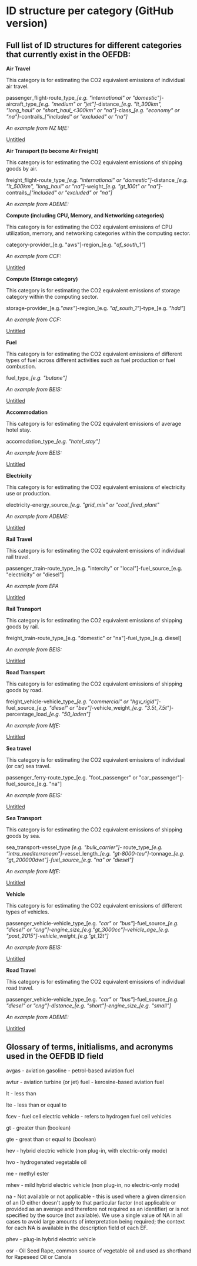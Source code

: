# ID structure per category (GitHub version)

## Full list of ID structures for different categories that currently exist in the OEFDB:

**Air Travel**

This category is for estimating the CO2 equivalent emissions of individual air travel.

passenger_flight-route_type_*[e.g. "international" or "domestic"]*-aircraft_type_*[e.g. "medium" or "jet"]*-distance_*[e.g. "lt_300km", "long_haul" or "short_haul_<300km" or "na"]*-class_*[e.g. "economy" or "na"]*-contrails_*["included" or "excluded" or "na"]*

*An example from NZ MfE:*

[Untitled](https://www.notion.so/447ee2e2a37d4b1f96a2a558b8f350fb)

**Air Transport (to become Air Freight)**

This category is for estimating the CO2 equivalent emissions of shipping goods by air.

freight_flight-route_type_*[e.g. "international" or "domestic"]*-distance_*[e.g. "lt_500km", "long_haul" or "na"]*-weight_*[e.g. "gt_100t" or "na"]*-contrails_*["included" or "excluded" or "na"]*

*An example from ADEME:*

[ ](https://www.notion.so/df35116ac96741e8903e6b5ce0a59293)

**Compute (including CPU, Memory, and Networking categories)**

This category is for estimating the CO2 equivalent emissions of CPU utilization, memory, and networking categories within the computing sector.

category-provider_[e.g. "aws"]-region_[e.g. "*af_south_1"*]

*An example from CCF:*

[Untitled](https://www.notion.so/6437aec8718042e59881fde5b8b7b81f)

**Compute (Storage category)**

This category is for estimating the CO2 equivalent emissions of storage category within the computing sector.

storage-provider_[e.g.*"aws"*]-region_[e.g. *"af_south_1"*]-type_[e.g. *"hdd"*]

*An example from CCF:*

[Untitled](https://www.notion.so/3e78441aed8d4022a88a9de3aade0255)

**Fuel**

This category is for estimating the CO2 equivalent emissions of different types of fuel across different activities such as fuel production or fuel combustion.

fuel_type_*[e.g. "butane"]*

*An example from BEIS:* 

[Untitled](https://www.notion.so/c50d1dc716174a15b23a88ae0411fc82)

**Accommodation**

This category is for estimating the CO2 equivalent emissions of average hotel stay.

accomodation_type_*[e.g. "hotel_stay"]*

*An example from BEIS:*

[Untitled](https://www.notion.so/afd0b7c348514ef1a50ac3b208935246)

**Electricity**

This category is for estimating the CO2 equivalent emissions of electricity use or production.

electricity-energy_source_*[e.g. "grid_mix" or "coal_fired_plant"*

*An example from ADEME:* 

[Untitled](https://www.notion.so/e33fc8dede254a36b704f79bd2960ba4)

**Rail Travel**

This category is for estimating the CO2 equivalent emissions of individual rail travel.

passenger_train-route_type_[e.g. "intercity" or "local"]-fuel_source_[e.g. "electricity" or "diesel"]

*An example from EPA* 

[Untitled](https://www.notion.so/6ad1c2a261d44f25b10e0117c7e72449)

**Rail Transport**

This category is for estimating the CO2 equivalent emissions of shipping goods by rail.

freight_train-route_type_[e.g. "domestic" or "na"]-fuel_type_[e.g. diesel]

*An example from BEIS:*

[Untitled](https://www.notion.so/268ec41b797b4d059a2322bf94de993b)

**Road Transport**

This category is for estimating the CO2 equivalent emissions of shipping goods by road.

freight_vehicle-vehicle_type_*[e.g. "commercial" or "hgv_rigid"]*-fuel_source_*[e.g. "diesel" or "bev"]*-vehicle_weight_*[e.g. "3.5t_7.5t"]*-percentage_load_*[e.g. "50_laden"]*

*An example from MfE:* 

[Untitled](https://www.notion.so/91ec55a787424cde83860c35f97055ef)

**Sea travel**

This category is for estimating the CO2 equivalent emissions of individual (or car) sea travel.

passenger_ferry-route_type_[e.g. "foot_passenger" or "car_passenger"]-fuel_source_[e.g. "na"]

*An example from BEIS:* 

[Untitled](https://www.notion.so/4af02a8d37fd4290ba078e7dfd3febb6)

**Sea Transport**

This category is for estimating the CO2 equivalent emissions of shipping goods by sea.

sea_transport-vessel_type *[e.g. "bulk_carrier"]-* route_type_*[e.g. "intra_mediterranean"]*-vessel_length_*[e.g. "gt-8000-teu"]*-tonnage_*[e.g. "gt_200000dwt"]-fuel_source_[e.g. "na" or "diesel"]*

*An example from MfE:* 

[Untitled](https://www.notion.so/a8b2f612188a4e1f96fd33ea9057de48)

**Vehicle**

This category is for estimating the CO2 equivalent emissions of different types of vehicles.

passenger_vehicle-vehicle_type_[e.g. *"car"* or *"bus"*]-fuel_source_*[e.g. "diesel" or "cng"]-engine_size_[e.g."gt_3000cc"]-vehicle_age_[e.g. "post_2015"]-vehicle_weight_[e.g."gt_12t"]*

*An example from BEIS:* 

[Untitled](https://www.notion.so/952a1f6a55e6463e93767c956cafcdb0)

**Road Travel**

This category is for estimating the CO2 equivalent emissions of individual road travel.

passenger_vehicle-vehicle_type_[e.g. *"car"* or *"bus"*]-fuel_source_*[e.g. "diesel" or "cng"]-distance_[e.g. "short"]-engine_size_[e.g. "small"]*

*An example from ADEME:* 

[Untitled](https://www.notion.so/dcda9fee5ae04127b1ad630cad58f329)

## Glossary of terms, initialisms, and acronyms used in the OEFDB ID field

avgas - aviation gasoline - petrol-based aviation fuel

avtur - aviation turbine (or jet) fuel - kerosine-based aviation fuel

lt - less than

lte - less than or equal to

fcev - fuel cell electric vehicle - refers to hydrogen fuel cell vehicles

gt - greater than (boolean)

gte - great than or equal to (boolean)

hev - hybrid electric vehicle (non plug-in, with electric-only mode)

hvo - hydrogenated vegetable oil

me - methyl ester

mhev - mild hybrid electric vehicle (non plug-in, no electric-only mode)

na - Not available or not applicable - this is used where a given dimension of an ID either doesn't apply to that particular factor (not applicable or provided as an average and therefore not required as an identifier) or is not specified by the source (not available). We use a single value of NA in all cases to avoid large amounts of interpretation being required; the context for each NA is available in the description field of each EF. 

phev - plug-in hybrid electric vehicle

osr - Oil Seed Rape, common source of vegetable oil and used as shorthand for Rapeseed Oil or Canola